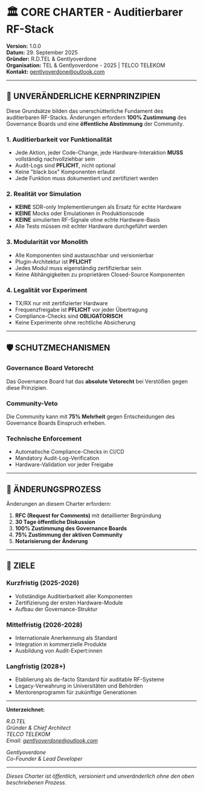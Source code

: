 # 🏛️ CORE CHARTER - Auditierbarer RF-Stack

**Version:** 1.0.0  
**Datum:** 29. September 2025  
**Gründer:** R.D.TEL & Gentlyoverdone  
**Organisation:** TEL & Gentlyoverdone - 2025 | TELCO TELEKOM  
**Kontakt:** gentlyoverdone@outlook.com  

---

## 🔐 **UNVERÄNDERLICHE KERNPRINZIPIEN**

Diese Grundsätze bilden das unerschütterliche Fundament des auditierbaren RF-Stacks. Änderungen erfordern **100% Zustimmung** des Governance Boards und eine **öffentliche Abstimmung** der Community.

### 1. **Auditierbarkeit vor Funktionalität**
- Jede Aktion, jeder Code-Change, jede Hardware-Interaktion **MUSS** vollständig nachvollziehbar sein
- Audit-Logs sind **PFLICHT**, nicht optional
- Keine "black box" Komponenten erlaubt
- Jede Funktion muss dokumentiert und zertifiziert werden

### 2. **Realität vor Simulation**
- **KEINE** SDR-only Implementierungen als Ersatz für echte Hardware
- **KEINE** Mocks oder Emulationen in Produktionscode
- **KEINE** simulierten RF-Signale ohne echte Hardware-Basis
- Alle Tests müssen mit echter Hardware durchgeführt werden

### 3. **Modularität vor Monolith**
- Alle Komponenten sind austauschbar und versionierbar
- Plugin-Architektur ist **PFLICHT**
- Jedes Modul muss eigenständig zertifizierbar sein
- Keine Abhängigkeiten zu proprietären Closed-Source Komponenten

### 4. **Legalität vor Experiment**
- TX/RX nur mit zertifizierter Hardware
- Frequenzfreigabe ist **PFLICHT** vor jeder Übertragung
- Compliance-Checks sind **OBLIGATORISCH**
- Keine Experimente ohne rechtliche Absicherung

---

## 🛡️ **SCHUTZMECHANISMEN**

### Governance Board Vetorecht
Das Governance Board hat das **absolute Vetorecht** bei Verstößen gegen diese Prinzipien.

### Community-Veto
Die Community kann mit **75% Mehrheit** gegen Entscheidungen des Governance Boards Einspruch erheben.

### Technische Enforcement
- Automatische Compliance-Checks in CI/CD
- Mandatory Audit-Log-Verification
- Hardware-Validation vor jeder Freigabe

---

## 📜 **ÄNDERUNGSPROZESS**

Änderungen an diesem Charter erfordern:

1. **RFC (Request for Comments)** mit detaillierter Begründung
2. **30 Tage öffentliche Diskussion**
3. **100% Zustimmung des Governance Boards**
4. **75% Zustimmung der aktiven Community**
5. **Notarisierung der Änderung**

---

## 🎯 **ZIELE**

### Kurzfristig (2025-2026)
- Vollständige Auditierbarkeit aller Komponenten
- Zertifizierung der ersten Hardware-Module
- Aufbau der Governance-Struktur

### Mittelfristig (2026-2028)
- Internationale Anerkennung als Standard
- Integration in kommerzielle Produkte
- Ausbildung von Audit-Expert:innen

### Langfristig (2028+)
- Etablierung als de-facto Standard für auditable RF-Systeme
- Legacy-Verwahrung in Universitäten und Behörden
- Mentorenprogramm für zukünftige Generationen

---

**Unterzeichnet:**

*R.D.TEL*  
*Gründer & Chief Architect*  
*TELCO TELEKOM*  
*Email: gentlyoverdone@outlook.com*

*Gentlyoverdone*  
*Co-Founder & Lead Developer*

---

*Dieses Charter ist öffentlich, versioniert und unveränderlich ohne den oben beschriebenen Prozess.*
